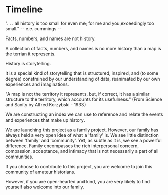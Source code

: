 # Timeline

". . . all history is too small for even me;
for me and you,exceedingly too small."  -- e.e. cummings --

Facts, numbers, and names are not history.  

A collection of facts, numbers, and names is no more history than a map is the terrian it represents.  

History is storytelling.

It is a special kind of storytelling that is structured, inspired, and (to some degree) constrained by our understanding of data, reanimated by our own experiences and imaginations. 

"A map is not the territory it represents, but, if correct, it has a similar structure to the territory, which accounts for its usefulness."
(From Science and Sanity by Alfred Korzybski - 1933)

We are constructing an index we can use to reference and relate the events and experiences that make up history.  

We are launching this project as a family project.  However, our family has always held a very open idea of what a 'family' is.  We see little distinction between 'family' and 'community'.  Yet, as subtle as it is, we see a powerful difference.  Family encompasses the rich interpersonal concern, compassion, acceptance, and intimacy that is not necessarily a part of all communities.

If you choose to contribute to this project, you are welcome to join this community of amateur historians.  

However, if you are open-hearted and kind, you are very likely to find yourself also welcome into our family.

